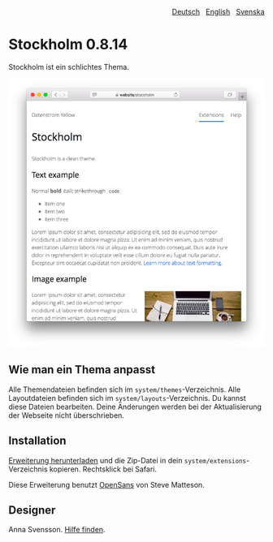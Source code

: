 <p align="right"><a href="README-de.md">Deutsch</a> &nbsp; <a href="README.md">English</a> &nbsp; <a href="README-sv.md">Svenska</a></p>

# Stockholm 0.8.14

Stockholm ist ein schlichtes Thema.

<p align="center"><img src="stockholm-screenshot.png?raw=true" alt="Bildschirmfoto"></p>

## Wie man ein Thema anpasst

Alle Themendateien befinden sich im `system/themes`-Verzeichnis. Alle Layoutdateien befinden sich im `system/layouts`-Verzeichnis. Du kannst diese Dateien bearbeiten. Deine Änderungen werden bei der Aktualisierung der Webseite nicht überschrieben.

## Installation

[Erweiterung herunterladen](https://github.com/annaesvensson/yellow-stockholm/archive/main.zip) und die Zip-Datei in dein `system/extensions`-Verzeichnis kopieren. Rechtsklick bei Safari.

Diese Erweiterung benutzt [OpenSans](https://fonts.google.com/specimen/Open+Sans) von Steve Matteson.

## Designer

Anna Svensson. [Hilfe finden](https://datenstrom.se/de/yellow/help/).
